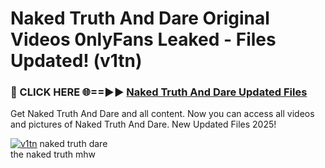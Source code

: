 # Naked Truth And Dare Original Videos 0nlyFans Leaked - Files Updated! (v1tn)

<h3>🔴 CLICK HERE 🌐==►► <a href="https://tinyurl.com/yckcrads" rel="nofollow">Naked Truth And Dare Updated Files</a></h3>

Get Naked Truth And Dare and all content. Now you can access all videos and pictures of Naked Truth And Dare. New Updated Files 2025!

[![v1tn](https://i.imgur.com/hpKpOFt.gif)](https://tinyurl.com/yckcrads)
naked truth dare<br>
the naked truth mhw